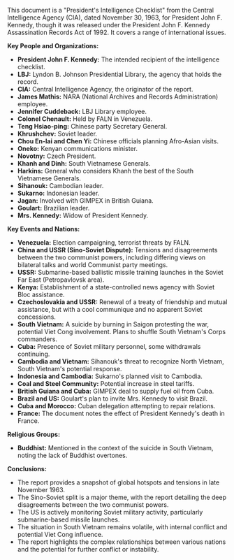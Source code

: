 This document is a "President's Intelligence Checklist" from the Central Intelligence Agency (CIA), dated November 30, 1963, for President John F. Kennedy, though it was released under the President John F. Kennedy Assassination Records Act of 1992. It covers a range of international issues.

**Key People and Organizations:**

*   **President John F. Kennedy:** The intended recipient of the intelligence checklist.
*   **LBJ:** Lyndon B. Johnson Presidential Library, the agency that holds the record.
*   **CIA:** Central Intelligence Agency, the originator of the report.
*   **James Mathis:** NARA (National Archives and Records Administration) employee.
*   **Jennifer Cuddeback:** LBJ Library employee.
*   **Colonel Chenault:** Held by FALN in Venezuela.
*   **Teng Hsiao-ping:** Chinese party Secretary General.
*   **Khrushchev:** Soviet leader.
*   **Chou En-lai and Chen Yi:** Chinese officials planning Afro-Asian visits.
*   **Oneko:** Kenyan communications minister.
*   **Novotny:** Czech President.
*   **Khanh and Dinh:** South Vietnamese Generals.
*   **Harkins:** General who considers Khanh the best of the South Vietnamese Generals.
*   **Sihanouk:** Cambodian leader.
*   **Sukarno:** Indonesian leader.
*   **Jagan:** Involved with GIMPEX in British Guiana.
*   **Goulart:** Brazilian leader.
*   **Mrs. Kennedy:** Widow of President Kennedy.

**Key Events and Nations:**

*   **Venezuela:** Election campaigning, terrorist threats by FALN.
*   **China and USSR (Sino-Soviet Dispute):** Tensions and disagreements between the two communist powers, including differing views on bilateral talks and world Communist party meetings.
*   **USSR:** Submarine-based ballistic missile training launches in the Soviet Far East (Petropavlovsk area).
*   **Kenya:** Establishment of a state-controlled news agency with Soviet Bloc assistance.
*   **Czechoslovakia and USSR:** Renewal of a treaty of friendship and mutual assistance, but with a cool communique and no apparent Soviet concessions.
*   **South Vietnam:** A suicide by burning in Saigon protesting the war, potential Viet Cong involvement. Plans to shuffle South Vietnam's Corps commanders.
*   **Cuba:** Presence of Soviet military personnel, some withdrawals continuing.
*   **Cambodia and Vietnam:** Sihanouk's threat to recognize North Vietnam, South Vietnam's potential response.
*   **Indonesia and Cambodia:** Sukarno's planned visit to Cambodia.
*   **Coal and Steel Community:** Potential increase in steel tariffs.
*   **British Guiana and Cuba:** GIMPEX deal to supply fuel oil from Cuba.
*   **Brazil and US:** Goulart's plan to invite Mrs. Kennedy to visit Brazil.
*   **Cuba and Morocco:** Cuban delegation attempting to repair relations.
*   **France:** The document notes the effect of President Kennedy's death in France.

**Religious Groups:**

*   **Buddhist:** Mentioned in the context of the suicide in South Vietnam, noting the lack of Buddhist overtones.

**Conclusions:**

*   The report provides a snapshot of global hotspots and tensions in late November 1963.
*   The Sino-Soviet split is a major theme, with the report detailing the deep disagreements between the two communist powers.
*   The US is actively monitoring Soviet military activity, particularly submarine-based missile launches.
*   The situation in South Vietnam remains volatile, with internal conflict and potential Viet Cong influence.
*   The report highlights the complex relationships between various nations and the potential for further conflict or instability.
